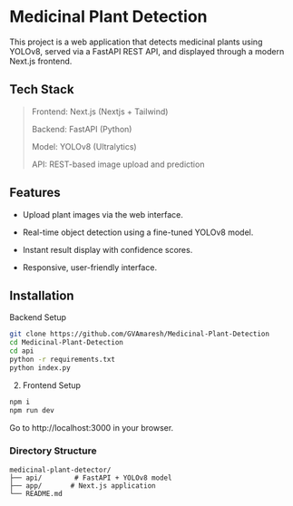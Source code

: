 # Medicinal Plant Detection
This project is a web application that detects medicinal plants using YOLOv8, served via a FastAPI REST API, and displayed through a modern Next.js frontend.

## Tech Stack
> Frontend: Next.js (Nextjs + Tailwind)
> 
> Backend: FastAPI (Python)
>
> Model: YOLOv8 (Ultralytics)
>
> API: REST-based image upload and prediction

## Features
- Upload plant images via the web interface.

- Real-time object detection using a fine-tuned YOLOv8 model.

- Instant result display with confidence scores.

- Responsive, user-friendly interface.


## Installation

Backend Setup
```bash
git clone https://github.com/GVAmaresh/Medicinal-Plant-Detection
cd Medicinal-Plant-Detection
cd api
python -r requirements.txt
python index.py
```

2. Frontend Setup 
```bash
npm i
npm run dev
```

Go to http://localhost:3000 in your browser.

### Directory Structure
```
medicinal-plant-detector/
├── api/        # FastAPI + YOLOv8 model
├── app/       # Next.js application
└── README.md
```
